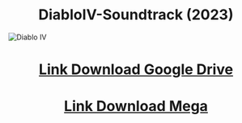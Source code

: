 <h1 align="center">DiabloIV-Soundtrack (2023)</h1>

![Diablo IV](https://github.com/NoRRt/DiabloIV_Soundtrack/assets/4822035/69fff53c-f6be-4ecd-aae4-efc25eed2751)

<h1 align="center">
<a href="https://drive.google.com/file/d/138jRELMJotb70DmMMKu-mNdPQDqTOhJn/view?usp=drive_link" download> Link Download Google Drive </a>
</h1>
<h1 align="center">
<a href="https://mega.nz/file/F34xFQpT#UYqiDDhNOIoDu2DLtqrpPzbxg1cSpnv_QYwXwZRyumQ" download> Link Download Mega </a>
</h1>


